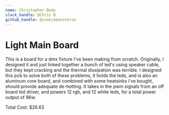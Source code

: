```yaml
---
name: Christopher Body
slack_handle: @Chris B
github_handle: @cookiemonsternz
---
```


# Light Main Board

This is a board for a dmx fixture I've been making from scratch. Originally, I designed it and just linked together a bunch of led's using speaker cable, but they kept cracking and the thermal dissipation was terrible. 
I designed this pcb to solve both of these problems, it holds the leds, and is also an aluminum core board, and combined with some heatsinks i've bought, should provide adequate de-hotting. 
It takes in the pwm signals from an off board led driver, and powers 12 rgb, and 12 white leds, for a total power output of 96w. 

Total Cost: $26.63
